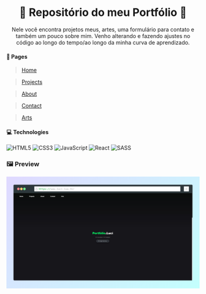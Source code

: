 <div align="center">
    <h1>🌟 Repositório do meu Portfólio 🌟</h1>
    <p>
        Nele você encontra projetos meus, artes, uma formulário para contato e também um pouco sobre mim. Venho alterando e fazendo ajustes no código ao longo do tempo/ao longo da minha curva de aprendizado.
    </p>
</div>

#### 📄 Pages

> <a href="https://www.luci-lua.tk/">Home</a>

> <a href="https://www.luci-lua.tk/projects">Projects</a>

> <a href="https://www.luci-lua.tk/about">About</a>

> <a href="https://www.luci-lua.tk/contact">Contact</a>

> <a href="https://www.luci-lua.tk/arts">Arts</a>

#### 💻 Technologies

![HTML5](https://img.shields.io/badge/html5-%23E34F26.svg?style=for-the-badge&logo=html5&logoColor=white) ![CSS3](https://img.shields.io/badge/css3-%231572B6.svg?style=for-the-badge&logo=css3&logoColor=white) ![JavaScript](https://img.shields.io/badge/javascript-%23323330.svg?style=for-the-badge&logo=javascript&logoColor=%23F7DF1E) ![React](https://img.shields.io/badge/react-%2320232a.svg?style=for-the-badge&logo=react&logoColor=%2361DAFB) ![SASS](https://img.shields.io/badge/SASS-hotpink.svg?style=for-the-badge&logo=SASS&logoColor=white)

### 🖼 Preview

<img src="screenshot.png">
